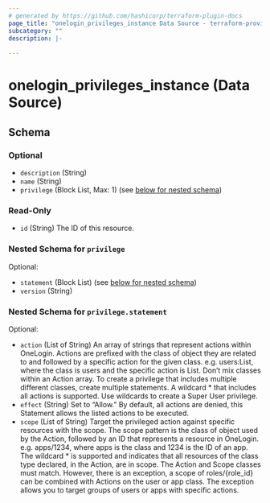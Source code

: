```yaml
---
# generated by https://github.com/hashicorp/terraform-plugin-docs
page_title: "onelogin_privileges_instance Data Source - terraform-provider-onelogin"
subcategory: ""
description: |-
  
---
```


# onelogin_privileges_instance (Data Source)





<!-- schema generated by tfplugindocs -->
## Schema

### Optional

- `description` (String)
- `name` (String)
- `privilege` (Block List, Max: 1) (see [below for nested schema](#nestedblock--privilege))

### Read-Only

- `id` (String) The ID of this resource.

<a id="nestedblock--privilege"></a>
### Nested Schema for `privilege`

Optional:

- `statement` (Block List) (see [below for nested schema](#nestedblock--privilege--statement))
- `version` (String)

<a id="nestedblock--privilege--statement"></a>
### Nested Schema for `privilege.statement`

Optional:

- `action` (List of String) An array of strings that represent actions within OneLogin. Actions are prefixed with the class of object they are related to and followed by a specific action for the given class.
e.g. users:List, where the class is users and the specific action is List. Don’t mix classes within an Action array. To create a privilege that includes multiple different classes, create multiple statements. A wildcard * that includes all actions is supported. Use wildcards to create a Super User privilege.
- `effect` (String) Set to “Allow.” By default, all actions are denied, this Statement allows the listed actions to be executed.
- `scope` (List of String) Target the privileged action against specific resources with the scope.
The scope pattern is the class of object used by the Action, followed by an ID that represents a resource in OneLogin.
e.g. apps/1234, where apps is the class and 1234 is the ID of an app.
The wildcard * is supported and indicates that all resources of the class type declared, in the Action, are in scope.
The Action and Scope classes must match. However, there is an exception, a scope of roles/{role_id} can be combined with Actions on the user or app class. The exception allows you to target groups of users or apps with specific actions.


